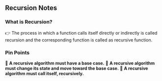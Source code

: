 ## **Recursion Notes**

### **What is Recursion?**
:point_right: The process in which a function calls itself directly or indirectly is called recursion and the corresponding function is called as recursive function.

### **Pin Points**
:pushpin: **A recursive algorithm must have a base case.**
:pushpin: **A recursive algorithm must change its state and move toward the base case.**
:pushpin: **A recursive algorithm must call itself, recursively.**
